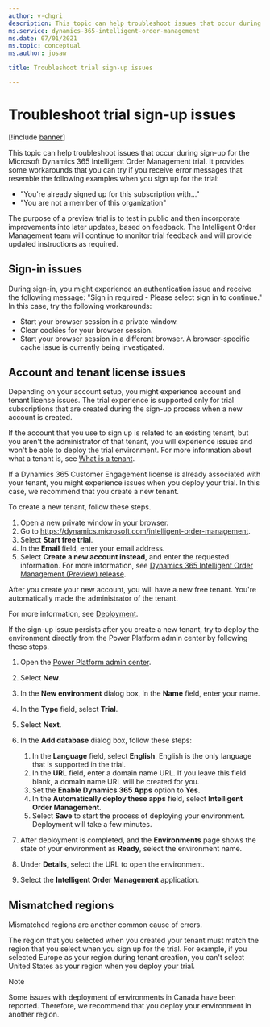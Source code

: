 ```yaml
---
author: v-chgri
description: This topic can help troubleshoot issues that occur during sign-up for the Microsoft Dynamics 365 Intelligent Order Management trial.
ms.service: dynamics-365-intelligent-order-management
ms.date: 07/01/2021
ms.topic: conceptual
ms.author: josaw

title: Troubleshoot trial sign-up issues

---
```


# Troubleshoot trial sign-up issues

[!include [banner](includes/banner.md)]


This topic can help troubleshoot issues that occur during sign-up for the Microsoft Dynamics 365 Intelligent Order Management trial. It provides some workarounds that you can try if you receive error messages that resemble the following examples when you sign up for the trial:

- "You're already signed up for this subscription with..."
- "You are not a member of this organization"

The purpose of a preview trial is to test in public and then incorporate improvements into later updates, based on feedback. The Intelligent Order Management team will continue to monitor trial feedback and will provide updated instructions as required.

## Sign-in issues

During sign-in, you might experience an authentication issue and receive the following message: "Sign in required - Please select sign in to continue." In this case, try the following workarounds:

- Start your browser session in a private window.
- Clear cookies for your browser session.
- Start your browser session in a different browser. A browser-specific cache issue is currently being investigated.

## Account and tenant license issues

Depending on your account setup, you might experience account and tenant license issues. The trial experience is supported only for trial subscriptions that are created during the sign-up process when a new account is created.

If the account that you use to sign up is related to an existing tenant, but you aren't the administrator of that tenant, you will experience issues and won't be able to deploy the trial environment. For more information about what a tenant is, see [What is a tenant](https://powerbi.microsoft.com/blog/what-is-a-tenant/).

If a Dynamics 365 Customer Engagement license is already associated with your tenant, you might experience issues when you deploy your trial. In this case, we recommend that you create a new tenant.

To create a new tenant, follow these steps.

1. Open a new private window in your browser.
1. Go to <https://dynamics.microsoft.com/intelligent-order-management>.
1. Select **Start free trial**.
1. In the **Email** field, enter your email address.
1. Select **Create a new account instead**, and enter the requested information. For more information, see [Dynamics 365 Intelligent Order Management (Preview) release](https://community.dynamics.com/365/dynamics-365-intelligent-order-management/b/dynamics-365-intelligent-order-management-blog/posts/dynamics-365-intelligent-order-management-preview-release).

After you create your new account, you will have a new free tenant. You're automatically made the administrator of the tenant.

For more information, see [Deployment](deploy.md).

If the sign-up issue persists after you create a new tenant, try to deploy the environment directly from the Power Platform admin center by following these steps.

1. Open the [Power Platform admin center](https://admin.powerplatform.microsoft.com/environments).
1. Select **New**.
1. In the **New environment** dialog box, in the **Name** field, enter your name.
1. In the **Type** field, select **Trial**.
1. Select **Next**.
1. In the **Add database** dialog box, follow these steps:

    1. In the **Language** field, select **English**. English is the only language that is supported in the trial.
    1. In the **URL** field, enter a domain name URL. If you leave this field blank, a domain name URL will be created for you.
    1. Set the **Enable Dynamics 365 Apps** option to **Yes**.
    1. In the **Automatically deploy these apps** field, select **Intelligent Order Management**.
    1. Select **Save** to start the process of deploying your environment. Deployment will take a few minutes.

1. After deployment is completed, and the **Environments** page shows the state of your environment as **Ready**, select the environment name.
1. Under **Details**, select the URL to open the environment.
1. Select the **Intelligent Order Management** application.

## Mismatched regions

Mismatched regions are another common cause of errors.

The region that you selected when you created your tenant must match the region that you select when you sign up for the trial. For example, if you selected Europe as your region during tenant creation, you can't select United States as your region when you deploy your trial.

> [!NOTE]
> Some issues with deployment of environments in Canada have been reported. Therefore, we recommend that you deploy your environment in another region.
